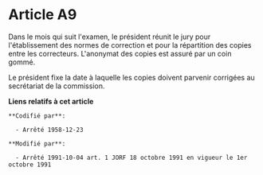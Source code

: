 # Article A9

Dans le mois qui suit l'examen, le président réunit le jury pour l'établissement des normes de correction et pour la
répartition des copies entre les correcteurs. L'anonymat des copies est assuré par un coin gommé.

Le président fixe la date à laquelle les copies doivent parvenir corrigées au secrétariat de la commission.

**Liens relatifs à cet article**

	**Codifié par**:

	  - Arrêté 1958-12-23

	**Modifié par**:

	  - Arrêté 1991-10-04 art. 1 JORF 18 octobre 1991 en vigueur le 1er octobre 1991
